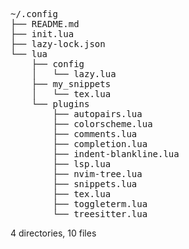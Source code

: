 <pre>
~/.config
├── README.md
├── init.lua
├── lazy-lock.json
└── lua
    ├── config
    │   └── lazy.lua
    ├── my_snippets
    │   └── tex.lua
    └── plugins
        ├── autopairs.lua
        ├── colorscheme.lua
        ├── comments.lua
        ├── completion.lua
        ├── indent-blankline.lua
        ├── lsp.lua
        ├── nvim-tree.lua
        ├── snippets.lua
        ├── tex.lua
        ├── toggleterm.lua
        └── treesitter.lua
</pre>

4 directories, 10 files
